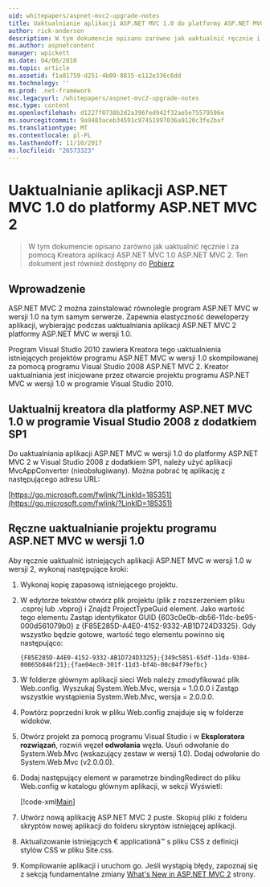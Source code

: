 ```yaml
---
uid: whitepapers/aspnet-mvc2-upgrade-notes
title: Uaktualnianie aplikacji ASP.NET MVC 1.0 do platformy ASP.NET MVC 2 | Dokumentacja firmy Microsoft
author: rick-anderson
description: W tym dokumencie opisano zarówno jak uaktualnić ręcznie i za pomocą Kreatora aplikacji ASP.NET MVC 1.0 ASP.NET MVC 2. Ten dokument jest również dostępny do d...
ms.author: aspnetcontent
manager: wpickett
ms.date: 04/08/2010
ms.topic: article
ms.assetid: f1a01759-d251-4b09-8835-e112e336c6dd
ms.technology: ''
ms.prod: .net-framework
msc.legacyurl: /whitepapers/aspnet-mvc2-upgrade-notes
msc.type: content
ms.openlocfilehash: d1227f0738b2d2a396fed942f32ae5e75579596e
ms.sourcegitcommit: 9a9483aceb34591c97451997036a9120c3fe2baf
ms.translationtype: MT
ms.contentlocale: pl-PL
ms.lasthandoff: 11/10/2017
ms.locfileid: "26573323"
---
```

<a name="upgrading-an-aspnet-mvc-10-application-to-aspnet-mvc-2"></a>Uaktualnianie aplikacji ASP.NET MVC 1.0 do platformy ASP.NET MVC 2
====================
> W tym dokumencie opisano zarówno jak uaktualnić ręcznie i za pomocą Kreatora aplikacji ASP.NET MVC 1.0 ASP.NET MVC 2. Ten dokument jest również dostępny do [Pobierz](https://download.microsoft.com/download/F/1/6/F16F9AF9-8EF4-4845-BC97-639791D5699C/MVC2-Upgrade-Notes.pdf)


## <a name="introduction"></a>Wprowadzenie

ASP.NET MVC 2 można zainstalować równolegle program ASP.NET MVC w wersji 1.0 na tym samym serwerze. Zapewnia elastyczność deweloperzy aplikacji, wybierając podczas uaktualniania aplikacji ASP.NET MVC 2 platformy ASP.NET MVC w wersji 1.0.

Program Visual Studio 2010 zawiera Kreatora tego uaktualnienia istniejących projektów programu ASP.NET MVC w wersji 1.0 skompilowanej za pomocą programu Visual Studio 2008 ASP.NET MVC 2. Kreator uaktualniania jest inicjowane przez otwarcie projektu programu ASP.NET MVC w wersji 1.0 w programie Visual Studio 2010.

## <a name="upgrade-wizard-for-aspnet-mvc-10-on-visual-studio-2008-sp1"></a>Uaktualnij kreatora dla platformy ASP.NET MVC 1.0 w programie Visual Studio 2008 z dodatkiem SP1

Do uaktualniania aplikacji ASP.NET MVC w wersji 1.0 do platformy ASP.NET MVC 2 w Visual Studio 2008 z dodatkiem SP1, należy użyć aplikacji MvcAppConverter (nieobsługiwany). Można pobrać tę aplikację z następującego adresu URL:

[https://go.microsoft.com/fwlink/?LinkId=185351](https://go.microsoft.com/fwlink/?LinkID=185351)

## <a name="manually-upgrading-an-aspnet-mvc-10-project"></a>Ręczne uaktualnianie projektu programu ASP.NET MVC w wersji 1.0

Aby ręcznie uaktualnić istniejących aplikacji ASP.NET MVC w wersji 1.0 w wersji 2, wykonaj następujące kroki:

1. Wykonaj kopię zapasową istniejącego projektu.
2. W edytorze tekstów otwórz plik projektu (plik z rozszerzeniem pliku .csproj lub .vbproj) i Znajdź ProjectTypeGuid element. Jako wartość tego elementu Zastąp identyfikator GUID {603c0e0b-db56-11dc-be95-000d561079b0} z {F85E285D-A4E0-4152-9332-AB1D724D3325}. Gdy wszystko będzie gotowe, wartość tego elementu powinno się następująco: 

    `{F85E285D-A4E0-4152-9332-AB1D724D3325};{349c5851-65df-11da-9384-00065b846f21};{fae04ec0-301f-11d3-bf4b-00c04f79efbc}`
3. W folderze głównym aplikacji sieci Web należy zmodyfikować plik Web.config. Wyszukaj System.Web.Mvc, wersja = 1.0.0.0 i Zastąp wszystkie wystąpienia System.Web.Mvc, wersja = 2.0.0.0.
4. Powtórz poprzedni krok w pliku Web.config znajduje się w folderze widoków.
5. Otwórz projekt za pomocą programu Visual Studio i w **Eksploratora rozwiązań**, rozwiń węzeł **odwołania** węzła. Usuń odwołanie do System.Web.Mvc (wskazujący zestaw w wersji 1.0). Dodaj odwołanie do System.Web.Mvc (v2.0.0.0).
6. Dodaj następujący element w parametrze bindingRedirect do pliku Web.config w katalogu głównym aplikacji, w sekcji Wyświetl:   

    [!code-xml[Main](aspnet-mvc2-upgrade-notes/samples/sample1.xml)]
7. Utwórz nową aplikację ASP.NET MVC 2 puste. Skopiuj pliki z folderu skryptów nowej aplikacji do folderu skryptów istniejącej aplikacji.
8. Aktualizowanie istniejących € applicationâ™ s pliku CSS z definicji stylów CSS w pliku Site.css.
9. Kompilowanie aplikacji i uruchom go. Jeśli wystąpią błędy, zapoznaj się z sekcją fundamentalne zmiany [What's New in ASP.NET MVC 2](https://go.microsoft.com/fwlink/?LinkID=185038) strony.
